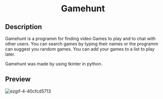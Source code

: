 <h1 align=center > Gamehunt </h1>


## Description
Gamehunt is a programm for finding video Games to play and to chat with other users. You can search games by typing their names or the programm can suggest you random games. You can add your games to a list to play later.


Gamehunt was made by using tkinter in python.


## Preview
![ezgif-4-40cfcd5713](https://github.com/user-attachments/assets/47d4232d-74aa-47cd-a062-92a6c5d9577b)

